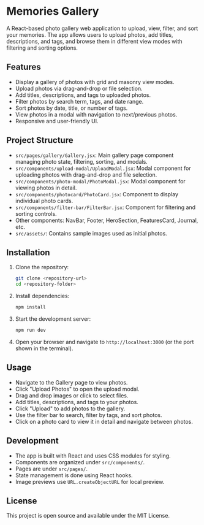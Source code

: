 #  Memories Gallery

A React-based photo gallery web application to upload, view, filter, and sort your  memories. The app allows users to upload photos, add titles, descriptions, and tags, and browse them in different view modes with filtering and sorting options.

## Features

- Display a gallery of photos with grid and masonry view modes.
- Upload photos via drag-and-drop or file selection.
- Add titles, descriptions, and tags to uploaded photos.
- Filter photos by search term, tags, and date range.
- Sort photos by date, title, or number of tags.
- View photos in a modal with navigation to next/previous photos.
- Responsive and user-friendly UI.

## Project Structure

- `src/pages/gallery/Gallery.jsx`: Main gallery page component managing photo state, filtering, sorting, and modals.
- `src/components/upload-modal/UploadModal.jsx`: Modal component for uploading photos with drag-and-drop and file selection.
- `src/components/photo-modal/PhotoModal.jsx`: Modal component for viewing photos in detail.
- `src/components/photocard/PhotoCard.jsx`: Component to display individual photo cards.
- `src/components/filter-bar/FilterBar.jsx`: Component for filtering and sorting controls.
- Other components: NavBar, Footer, HeroSection, FeaturesCard, Journal, etc.
- `src/assets/`: Contains sample images used as initial photos.

## Installation

1. Clone the repository:

   ```bash
   git clone <repository-url>
   cd <repository-folder>
   ```

2. Install dependencies:

   ```bash
   npm install
   ```

3. Start the development server:

   ```bash
   npm run dev
   ```

4. Open your browser and navigate to `http://localhost:3000` (or the port shown in the terminal).

## Usage

- Navigate to the Gallery page to view photos.
- Click "Upload Photos" to open the upload modal.
- Drag and drop images or click to select files.
- Add titles, descriptions, and tags to your photos.
- Click "Upload" to add photos to the gallery.
- Use the filter bar to search, filter by tags, and sort photos.
- Click on a photo card to view it in detail and navigate between photos.

## Development

- The app is built with React and uses CSS modules for styling.
- Components are organized under `src/components/`.
- Pages are under `src/pages/`.
- State management is done using React hooks.
- Image previews use `URL.createObjectURL` for local preview.




## License

This project is open source and available under the MIT License.
